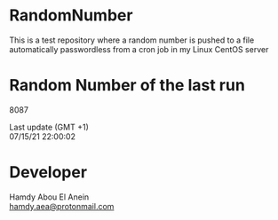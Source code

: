 # RandomNumber    
This is a test repository where a random number is pushed to a file automatically passwordless from a cron job in my Linux CentOS server    
# Random Number of the last run   
8087
      
Last update (GMT +1)    
07/15/21 22:00:02
# Developer    
Hamdy Abou El Anein   
hamdy.aea@protonmail.com
